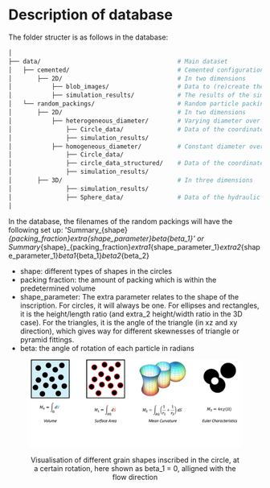 # Description of database

The folder structer is as follows in the database:

```bash
│
├── data/                                      # Main dataset
│   ├── cemented/                              # Cemented configurations 
│       ├── 2D/                                # In two dimensions
│           ├── blob_images/                   # Data to (re)create the blobbed images
│           ├── simulation_results/            # The results of the simulations of the hydraulic properties
│   └── random_packings/                       # Random particle packings (all shapes, packing fractions)
│       ├── 2D/                                # In two dimensions
│           ├── heterogeneous_diameter/        # Varying diameter over the structure
│               ├── Circle_data/               # Data of the coordinates and radius of a random grid]
│               ├── simulation_results/        
│           ├── homogeneous_diameter/          # Constant diameter over the structure
│               ├── Circle_data/
│               ├── circle_data_structured/    # Data of the coordinates and radius of the structured grid
│               ├── simulation_results/        
│       ├── 3D/                                # In three dimensions
│               ├── simulation_results/        
│               ├── Sphere_data/               # Data of the hydraulic properties related to the circle data
│
```

In the database, the filenames of the random packings will have the following set up:
'Summary_{shape}_{packing_fraction}_extra_{shape_parameter}_beta_{beta_1}' or Summary_{shape}_{packing_fraction}_extra1_{shape_parameter_1}_extra2_{shape_parameter_1}_beta1_{beta_1}_beta2_{beta_2}

- shape: different types of shapes in the circles
- packing fraction: the amount of packing which is within the predetermined volume
- shape_parameter: The extra parameter relates to the shape of the inscription. For circles, it will always be one. For ellipses and rectangles, it is the height/length ratio (and extra_2 height/width ratio in the 3D case). For the triangles, it is the angle of the triangle (in xz and xy direction), which gives way for different skewnesses of triangle or pyramid fittings.
- beta: the angle of rotation of each particle in radians

<figure>
  <p float="left">
    <img src="Images/Minkowski_functionals.png" width="700" />
  </p>
  <figcaption align="center">
    Visualisation of different grain shapes inscribed in the circle, at a certain rotation, here shown as beta_1 = 0, alligned with the flow direction
  </figcaption>
</figure>

